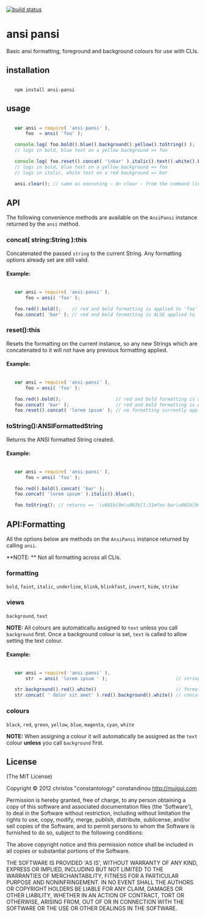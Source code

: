 [![build status](https://secure.travis-ci.org/constantology/ansi-pansi.png)](http://travis-ci.org/constantology/ansi-pansi)
# ansi pansi

Basic ansi formatting, foreground and background colours for use with CLIs.

## installation

```

   npm install ansi-pansi

```

## usage

```javascript

   var ansi = require( 'ansi-pansi' ),
       foo  = ansi( 'foo' );

   console.log( foo.bold().blue().background().yellow().toString() );
   // logs in bold, blue text on a yellow background => foo

   console.log( foo.reset().concat( '\nbar' ).italic().text().white().background().red().toString() );
   // logs in bold, blue text on a yellow background => foo
   // logs in italic, white text on a red background => bar

   ansi.clear(); // same as executing – $> clear – from the command line

```

## API
The following convenience methods are available on the `AnsiPansi` instance returned by the `ansi` method.

### concat( string:String ):this
Concatenated the passed `string` to the current String. Any formatting options already set are still valid.

#### Example:

```javascript

   var ansi = require( 'ansi-pansi' ),
       foo = ansi( 'foo' );

   foo.red().bold();    // red and bold formatting is applied to 'foo'
   foo.concat( 'bar' ); // red and bold formatting is ALSO applied to 'bar'

```

### reset():this
Resets the formatting on the current instance, so any new Strings which are concatenated to it will not have any previous formatting applied.

#### Example:

```javascript

   var ansi = require( 'ansi-pansi' ),
       foo = ansi( 'foo' );

   foo.red().bold();                    // red and bold formatting is applied to 'foo'
   foo.concat( 'bar' );                 // red and bold formatting is ALSO applied to 'bar'
   foo.reset().concat( 'lorem ipsum' ); // no formatting currently applied to 'lorem ipsum'


```

### toString():ANSIFormattedString
Returns the ANSI formatted String created.

#### Example:

```javascript

   var ansi = require( 'ansi-pansi' ),
       foo = ansi( 'foo' );

   foo.red().bold().concat( 'bar' );
   foo.concat( 'lorem ipsum' ).italic().blue();

   foo.toString(); // returns => '\u001b[0m\u001b[1;31mfoo bar\u001b[0m \u001b[3;34mlorem ipsum\u001b[0m\u001b[m'

```

## API:Formatting
All the options below are methods on the `AnsiPansi` instance returned by calling `ansi`.

**NOTE: ** Not all formatting across all CLIs.


### formatting
`bold`, `faint`, `italic`, `underline`, `blink`, `blinkfast`, `invert`, `hide`, `strike`

### views
`background`, `text`

**NOTE:** All colours are automaticallu assigned to `text` unless you call `background` first. Once a background colour is set, `text` is called to allow setting the text colour.

#### Example:

``` javascript

   var ansi = require( 'ansi-pansi' ),
       str  = ansi( 'lorem ipsum ' );                         // string

   str.background().red().white()                             // format above text to be white on a red background
   str.concat( ' dolor sit amet' ).red().background().white() // concatenate text and format it with red text on a white background

```

### colours
`black`, `red`, `green`, `yellow`, `blue`, `magenta`, `cyan`, `white`

**NOTE:** When assigning a colour it will automatically be assigned as the `text` colour **unless** you call `background` first.

## License

(The MIT License)

Copyright &copy; 2012 christos "constantology" constandinou http://muigui.com

Permission is hereby granted, free of charge, to any person obtaining a copy of this software and associated documentation files (the 'Software'), to deal in the Software without restriction, including without limitation the rights to use, copy, modify, merge, publish, distribute, sublicense, and/or sell copies of the Software, and to permit persons to whom the Software is furnished to do so, subject to the following conditions:

The above copyright notice and this permission notice shall be included in all copies or substantial portions of the Software.

THE SOFTWARE IS PROVIDED 'AS IS', WITHOUT WARRANTY OF ANY KIND, EXPRESS OR IMPLIED, INCLUDING BUT NOT LIMITED TO THE WARRANTIES OF MERCHANTABILITY, FITNESS FOR A PARTICULAR PURPOSE AND NONINFRINGEMENT. IN NO EVENT SHALL THE AUTHORS OR COPYRIGHT HOLDERS BE LIABLE FOR ANY CLAIM, DAMAGES OR OTHER LIABILITY, WHETHER IN AN ACTION OF CONTRACT, TORT OR OTHERWISE, ARISING FROM, OUT OF OR IN CONNECTION WITH THE SOFTWARE OR THE USE OR OTHER DEALINGS IN THE SOFTWARE.
